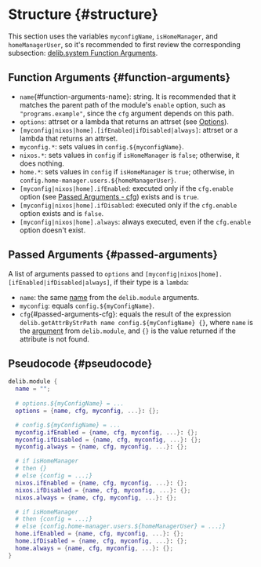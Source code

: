 # Structure {#structure}
This section uses the variables `myconfigName`, `isHomeManager`, and `homeManagerUser`, so it's recommended to first review the corresponding subsection: [delib.system Function Arguments](/TODO).

## Function Arguments {#function-arguments}
- `name`{#function-arguments-name}: string. It is recommended that it matches the parent path of the module's `enable` option, such as `"programs.example"`, since the `cfg` argument depends on this path.
- `options`: attrset or a lambda that returns an attrset (see [Options](/options/introduction)).
- `[myconfig|nixos|home].[ifEnabled|ifDisabled|always]`: attrset or a lambda that returns an attrset.
- `myconfig.*`: sets values in `config.${myconfigName}`.
- `nixos.*`: sets values in `config` if `isHomeManager` is `false`; otherwise, it does nothing.
- `home.*`: sets values in `config` if `isHomeManager` is `true`; otherwise, in `config.home-manager.users.${homeManagerUser}`.
- `[myconfig|nixos|home].ifEnabled`: executed only if the `cfg.enable` option (see [Passed Arguments - cfg](#passed-arguments-cfg)) exists and is `true`.
- `[myconfig|nixos|home].ifDisabled`: executed only if the `cfg.enable` option exists and is `false`.
- `[myconfig|nixos|home].always`: always executed, even if the `cfg.enable` option doesn't exist.

## Passed Arguments {#passed-arguments}
A list of arguments passed to `options` and `[myconfig|nixos|home].[ifEnabled|ifDisabled|always]`, if their type is a `lambda`:
- `name`: the same [name](#function-arguments-name) from the `delib.module` arguments. 
- `myconfig`: equals `config.${myConfigName}`.
- `cfg`{#passed-arguments-cfg}: equals the result of the expression `delib.getAttrByStrPath name config.${myConfigName} {}`, where `name` is the [argument](#function-arguments-name) from `delib.module`, and `{}` is the value returned if the attribute is not found.

## Pseudocode {#pseudocode}
```nix
delib.module {
  name = "";
  
  # options.${myConfigName} = ...
  options = {name, cfg, myconfig, ...}: {};

  # config.${myConfigName} = ...
  myconfig.ifEnabled = {name, cfg, myconfig, ...}: {};
  myconfig.ifDisabled = {name, cfg, myconfig, ...}: {};
  myconfig.always = {name, cfg, myconfig, ...}: {};

  # if isHomeManager
  # then {}
  # else {config = ...;}
  nixos.ifEnabled = {name, cfg, myconfig, ...}: {};
  nixos.ifDisabled = {name, cfg, myconfig, ...}: {};
  nixos.always = {name, cfg, myconfig, ...}: {};

  # if isHomeManager
  # then {config = ...;}
  # else {config.home-manager.users.${homeManagerUser} = ...;}
  home.ifEnabled = {name, cfg, myconfig, ...}: {};
  home.ifDisabled = {name, cfg, myconfig, ...}: {};
  home.always = {name, cfg, myconfig, ...}: {};
}
```
